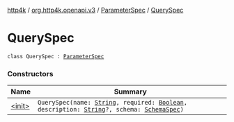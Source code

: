 [http4k](../../../index.md) / [org.http4k.openapi.v3](../../index.md) / [ParameterSpec](../index.md) / [QuerySpec](./index.md)

# QuerySpec

`class QuerySpec : `[`ParameterSpec`](../index.md)

### Constructors

| Name | Summary |
|---|---|
| [&lt;init&gt;](-init-.md) | `QuerySpec(name: `[`String`](https://kotlinlang.org/api/latest/jvm/stdlib/kotlin/-string/index.html)`, required: `[`Boolean`](https://kotlinlang.org/api/latest/jvm/stdlib/kotlin/-boolean/index.html)`, description: `[`String`](https://kotlinlang.org/api/latest/jvm/stdlib/kotlin/-string/index.html)`?, schema: `[`SchemaSpec`](../../../org.http4k.openapi/-schema-spec/index.md)`)` |
